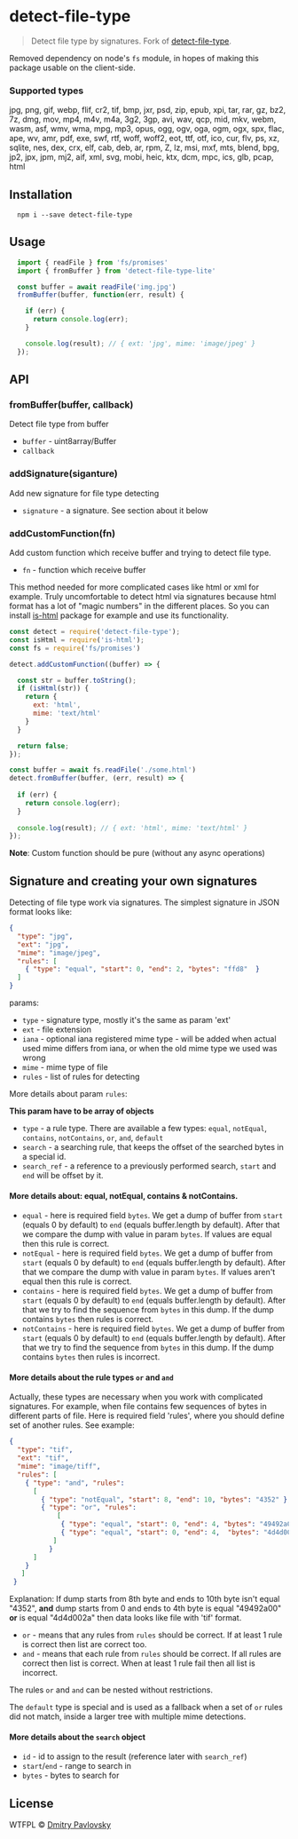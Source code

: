 # detect-file-type

> Detect file type by signatures. Fork of [detect-file-type](https://github.com/dimapaloskin/detect-file-type).

Removed dependency on node's `fs` module, in hopes of making this package usable on the client-side.

### Supported types
  jpg, png, gif, webp, flif, cr2, tif, bmp, jxr, psd, zip, epub, xpi, tar, rar, gz, bz2, 7z, dmg, mov, mp4, m4v, m4a, 3g2, 3gp, avi, wav, qcp, mid, mkv, webm, wasm, asf, wmv, wma, mpg, mp3, opus, ogg, ogv, oga, ogm, ogx, spx, flac, ape, wv, amr, pdf, exe, swf, rtf, woff, woff2, eot, ttf, otf, ico, cur, flv, ps, xz, sqlite, nes, dex, crx, elf, cab, deb, ar, rpm, Z, lz, msi, mxf, mts, blend, bpg, jp2, jpx, jpm, mj2, aif, xml, svg, mobi, heic, ktx, dcm, mpc, ics, glb, pcap, html

## Installation

```
  npm i --save detect-file-type
```

## Usage

```js
  import { readFile } from 'fs/promises'
  import { fromBuffer } from 'detect-file-type-lite'

  const buffer = await readFile('img.jpg')
  fromBuffer(buffer, function(err, result) {

    if (err) {
      return console.log(err);
    }

    console.log(result); // { ext: 'jpg', mime: 'image/jpeg' }
  });
```

## API

### fromBuffer(buffer, callback)
Detect file type from buffer
- `buffer` - uint8array/Buffer
- `callback`

### addSignature(siganture)
Add new signature for file type detecting
- `signature` - a signature. See section about it below

### addCustomFunction(fn)
Add custom function which receive buffer and trying to detect file type.
- `fn` - function which receive buffer

This method needed for more complicated cases like html or xml for example. Truly uncomfortable to detect html via signatures because html format has a lot of "magic numbers" in the different places. So you can install [is-html](https://www.npmjs.com/package/is-html) package for example and use its functionality.

```js
const detect = require('detect-file-type');
const isHtml = require('is-html');
const fs = require('fs/promises')

detect.addCustomFunction((buffer) => {

  const str = buffer.toString();
  if (isHtml(str)) {
    return {
      ext: 'html',
      mime: 'text/html'
    }
  }

  return false;
});

const buffer = await fs.readFile('./some.html')
detect.fromBuffer(buffer, (err, result) => {
  
  if (err) {
    return console.log(err);
  }
  
  console.log(result); // { ext: 'html', mime: 'text/html' }
});
```

**Note**: Custom function should be pure (without any async operations)

## Signature and creating your own signatures
Detecting of file type work via signatures.
The simplest signature in JSON format looks like:

```json
{
  "type": "jpg",
  "ext": "jpg",
  "mime": "image/jpeg",
  "rules": [
    { "type": "equal", "start": 0, "end": 2, "bytes": "ffd8"  }
  ]
}
```
params:
- `type` - signature type, mostly it's the same as param 'ext'
- `ext` - file extension
- `iana` - optional iana registered mime type - will be added when actual used mime differs from iana, or when the old mime type we used was wrong
- `mime` - mime type of file
- `rules` - list of rules for detecting

More details about param `rules`:

**This param have to be array of objects**

- `type` - a rule type. There are available a few types: `equal`, `notEqual`, `contains`, `notContains`, `or`, `and`, `default`
- `search` - a searching rule, that keeps the offset of the searched bytes in a special id.
- `search_ref` - a reference to a previously performed search, `start` and `end` will be offset by it.

#### More details about: equal, notEqual, contains & notContains.

- `equal` - here is required field `bytes`. We get a dump of buffer from `start` (equals 0 by default) to `end` (equals buffer.length by default). After that we compare the dump with value in param `bytes`. If values are equal then this rule is correct.
- `notEqual` - here is required field `bytes`. We get a dump of buffer from `start` (equals 0 by default) to `end` (equals buffer.length by default). After that we compare the dump with value in param `bytes`. If values aren't equal then this rule is correct.
- `contains` - here is required field `bytes`. We get a dump of buffer from `start` (equals 0 by default) to `end` (equals buffer.length by default). After that we try to find the sequence from `bytes` in this dump. If the dump contains `bytes` then rules is correct.
- `notContains` - here is required field `bytes`. We get a dump of buffer from `start` (equals 0 by default) to `end` (equals buffer.length by default).  After that we try to find the sequence from `bytes` in this dump. If the dump contains `bytes` then rules is incorrect.

#### More details about the rule types `or` and `and`

Actually, these types are necessary when you work with complicated signatures. For example, when file contains few sequences of bytes in different parts of file. Here is required field 'rules', where you should define set of another rules. See example:

```json
{
  "type": "tif",
  "ext": "tif",
  "mime": "image/tiff",
  "rules": [
    { "type": "and", "rules":
      [
        { "type": "notEqual", "start": 8, "end": 10, "bytes": "4352" },
        { "type": "or", "rules":
            [
             { "type": "equal", "start": 0, "end": 4, "bytes": "49492a00" },
             { "type": "equal", "start": 0, "end": 4,  "bytes": "4d4d002a" }
           ]
          }
      ]
    }
   ]
 }
```

Explanation: If dump starts from 8th byte and ends to 10th byte isn't equal "4352", **and** dump starts from 0 and ends to 4th byte is equal "49492a00" **or** is equal "4d4d002a" then data looks like file with 'tif' format.

- `or` - means that any rules from `rules` should be correct. If at least 1 rule is correct then list are correct too.
- `and` - means that each rule from `rules` should be correct. If all rules are correct then list is correct. When at least 1 rule fail then all list is incorrect.

The rules `or` and `and` can be nested without restrictions.

The `default` type is special and is used as a fallback when a set of `or` rules did not match, inside a larger tree with multiple mime detections.

#### More details about the `search` object

- `id` - id to assign to the result (reference later with `search_ref`)
- `start`/`end` - range to search in
- `bytes` - bytes to search for

## License

WTFPL © [Dmitry Pavlovsky](http://paloskin.me)

